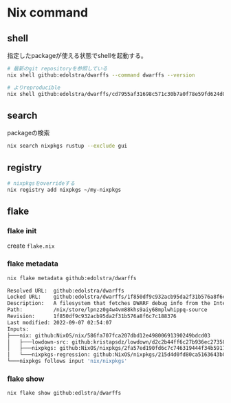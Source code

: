 # Nix command

## shell

指定したpackageが使える状態でshellを起動する。  

```sh
# 最新のgit repositoryを参照している
nix shell github:edolstra/dwarffs --command dwarffs --version

# よりreproducible
nix shell github:edolstra/dwarffs/cd7955af31698c571c30b7a0f78e59fd624d0229 ...
```

## search

packageの検索

```sh
nix search nixpkgs rustup --exclude gui
```

## registry

```sh
# nixpkgsをoverrideする
nix registry add nixpkgs ~/my-nixpkgs
```

## flake

### flake init

create `flake.nix`

### flake metadata
```sh
nix flake metadata github:edolstra/dwarffs

Resolved URL:  github:edolstra/dwarffs
Locked URL:    github:edolstra/dwarffs/1f850df9c932acb95da2f31b576a8f6c7c188376
Description:   A filesystem that fetches DWARF debug info from the Internet on demand
Path:          /nix/store/lpnzz0g4w4vm88khs9aiy68mplwhippq-source
Revision:      1f850df9c932acb95da2f31b576a8f6c7c188376
Last modified: 2022-09-07 02:54:07
Inputs:
├───nix: github:NixOS/nix/586fa707fca207dbd12e49800691390249bdcd03
│   ├───lowdown-src: github:kristapsdz/lowdown/d2c2b44ff6c27b936ec27358a2653caaef8f73b8
│   ├───nixpkgs: github:NixOS/nixpkgs/2fa57ed190fd6c7c746319444f34b5917666e5c1
│   └───nixpkgs-regression: github:NixOS/nixpkgs/215d4d0fd80ca5163643b03a33fde804a29cc1e2
└───nixpkgs follows input 'nix/nixpkgs'
```

### flake show


```sh
nix flake show github:edlstra/dwarffs
```